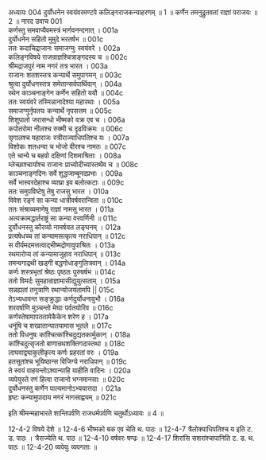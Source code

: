 अध्यायः 004
दुर्योधनेन स्वयंवरमण्टपे कलिङ्गराजकन्याहरणम् ॥ 1 ॥ कर्णेन तमनुद्रुतवतां राज्ञां पराजयः ॥ 2 ॥
नारद उवाच 	001  
कर्णस्तु समवाप्यैवमस्त्रं भार्गवनन्दनात् ।	001a  
दुर्योधनेन सहितो मुमुदे भरतर्षभ ॥	001c  
ततः कदाचिद्राजानः समाजग्मुः स्वयंवरे ।	002a  
कलिङ्गविषये राजन्राज्ञश्चित्राङ्गदस्य च ॥	002c  
श्रीमद्राजपुरं नाम नगरं तत्र भारत ।	003a  
राजानः शतशस्तत्र कन्यार्थे समुपागमन् ॥	003c  
श्रुत्वा दुर्योधनस्तत्र समेतान्सर्वपार्थिवान् ।	004a  
रथेन काञ्चनाङ्गेन कर्णेन सहितो ययौ ॥	004c  
ततः स्वयंवरे तस्मिन्नानादेश्या महारथाः ।	005a  
समाजग्मुर्नृपतयः कन्यार्थे नृपसत्तम ॥	005c  
शिशुपालो जरासन्धो भीष्मको वक्र एव च ।	006a  
कपोतरोमा नीलश्च रुक्मी च दृढविक्रमः ॥	006c  
सृगालश्च महाराजः स्त्रीराज्याधिपतिश्च यः ।	007a  
विशोकः शतधन्वा च भोजो वीरश्च नामतः ॥	007c  
एते चान्ये च बहवो दक्षिणां दिशमाश्रिताः ।	008a  
म्लेच्छाश्चार्याश्च राजानः प्राच्योदीच्यास्तथैव च ॥	008c  
काञ्चनाङ्गदिनः सर्वे शुद्धजाम्बूनदप्रभाः ।	009a  
सर्वे भास्वरदेहाश्च व्याघ्रा इव बलोत्कटाः ॥	009c  
ततः समुपविष्टेषु तेषु राजसु भारत ।	010a  
विवेश रङ्गं सा कन्या धात्रीवर्षवरान्विता ॥	010c  
ततः संश्राव्यमाणेषु राज्ञां नामसु भारत ।	011a  
अत्यक्रामद्धार्तराष्ट्रं सा कन्या वरवर्णिनी ॥	011c  
दुर्योधनस्तु कौरव्यो नामर्षयत लङ्घनम् ।	012a  
प्रत्यषेधच्च तां कन्यामसत्कृत्य नराधिपान् ॥	012c  
स वीर्यमदमत्तत्वाद्भीष्मद्रोणावुपाश्रितः ।	013a  
रथमारोप्य तां कन्यामाजुहाव नराधिपान् ॥	013c  
तमन्वगाद्रथी खड्गी बद्धगोधाङ्गुलित्रवान् ।	014a  
कर्णः शस्त्रभृतां श्रेष्ठः पृष्ठतः पुरुषर्षभ ॥	014c  
ततो विमर्दः सुमहान्राज्ञामासीद्युयुत्सताम् ।	015a  
सन्नह्यतां तनुत्राणि रथान्योजयतामपि ||	015c  
तेऽभ्यधावन्त सङ्क्रुद्धाः कर्णदुर्योधनावुभौ ।	016a  
शरवर्षाणि मुञ्चन्तो मेघाः पर्वतयोरिव ॥	016c  
कर्णस्तेषामापततामेकैकेन शरेण ह ।	017a  
धनूंषि च शरव्रातान्पातयामास भूतले ॥	017c  
ततो विधनुषः कांश्चित्कांश्चिदुद्यतकार्मुकान् ।	018a  
कांश्चिदुत्सृजतो बाणान्रथशक्तिगदास्तथा ॥	018c  
लाघवाद्व्याकुलीकृत्य कर्णः प्रहरतां वरः ।	019a  
हतसूतांश्च भूयिष्ठान्स विजिग्ये नराधिपान् ॥	019c  
ते स्वयं वाहयन्तोऽश्वान्याहि याहीति वादिनः ।	020a  
व्यपेयुस्ते रणं हित्वा राजानो भग्नमानसाः ॥	020c  
दुर्योधनस्तु कर्णेन पाल्यमानोऽभ्ययात्तदा ।	021a  
हृष्टः कन्यामुपादाय नगरं नागसाह्वयम् ॥ 	021c  

इति श्रीमन्महाभारते शान्तिपर्वणि राजधर्मपर्वणि चतुर्थोऽध्यायः ॥ 4 ॥

12-4-2 विषये देशे ॥ 12-4-6 भीष्मको बक एव चेति थ. पाठः ॥ 12-4-7 त्रैलोक्याधिपतिश्च य इति ट. ड. पाठः । त्रैराज्येति थ. पाठ ॥ 12-4-10 वर्षवरः षण्ढः ॥ 12-4-17 शिरांसि सशरांश्चापानिति ट. ड. थ. पाठः ॥ 12-4-20 व्यपेयुः व्यपगताः ॥
